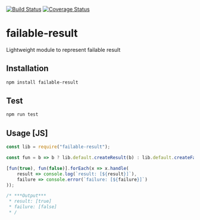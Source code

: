 [![Build Status](https://travis-ci.org/mgjam/nodejs-modules-failable-result.svg?branch=master)](https://travis-ci.org/mgjam/nodejs-modules-failable-result) [![Coverage Status](https://coveralls.io/repos/github/mgjam/nodejs-modules-failable-result/badge.svg?branch=master)](https://coveralls.io/github/mgjam/nodejs-modules-failable-result?branch=master)
# failable-result
Lightweight module to represent failable result

## Installation
```sh
npm install failable-result
```

## Test
```sh
npm run test
```

## Usage [JS]
```js
const lib = require("failable-result");

const fun = b => b ? lib.default.createResult(b) : lib.default.createFailure(b);

[fun(true), fun(false)].forEach(x => x.handle(
    result => console.log(`result: [${result}]`),
    failure => console.error(`failure: [${failure}]`)
));

/* ***Output***
 * result: [true]
 * failure: [false]
 * /
```
